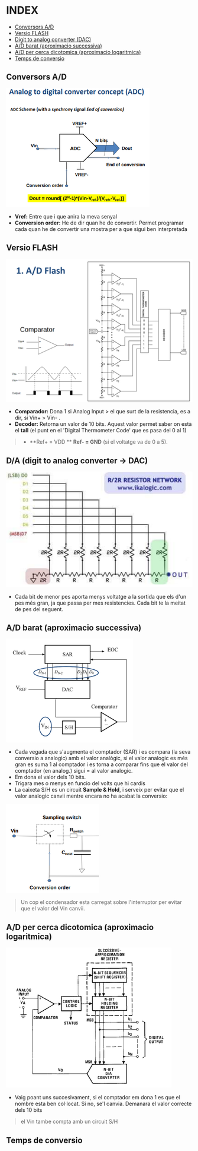 INDEX
======
+ [Conversors A/D](#conversors-ad)
+ [Versio FLASH](#versio-flash)
+ [Digit to analog converter (DAC)](da-(digit-to-analog-converter-->-dac))
+ [A/D barat (aproximacio successiva)](ad-barat-(aproximacio-successiva))
+ [A/D per cerca dicotomica (aproximacio logaritmica)](ad-per-cerca-dicotomica-(aproximacio-logaritmica))
+ [Temps de conversio](#temps-de-conversio)

## Conversors A/D

![concepto de conversion](https://github.com/GarJor/CI/blob/master/Utilidades/conept.png)

- **Vref:** Entre que i que anira la meva senyal
- **Conversion order:** He de dir quan he de convertir. Permet programar cada quan he de convertir una mostra per a que sigui ben interpretada

## Versio FLASH
![versio flash](https://github.com/GarJor/CI/blob/master/Utilidades/flash.png)

- **Comparador:** Dona 1 si Analog Input > el que surt de la resistencia, es a dir, si Vin+ > Vin- .
- **Decoder:** Retorna un valor de 10 bits. Aquest valor permet saber on està el **tall** (el punt en el 'Digital Thermometer Code' que es pasa del 0 al 1)
> - **Ref+ = VDD **  **Ref- = GND** (si el voltatge va de 0 a 5).





## D/A (digit to analog converter -> DAC)

![versio flash](https://github.com/GarJor/CI/blob/master/Utilidades/DAconverter.png)

- Cada bit de menor pes aporta menys voltatge a la sortida que els d'un pes més gran, ja que passa per mes resistencies. Cada bit te la meitat de pes del seguent.

## A/D barat (aproximacio successiva)

![aproximacio barata](https://github.com/GarJor/CI/blob/master/Utilidades/DAbarat.png)

- Cada vegada que s'augmenta el comptador (SAR) i es compara (la seva conversio a analogic) amb el valor analògic, si el valor analogic es més gran es suma 1 al comptador i es torna a comparar fins que el valor del comptador (en analog.) sigui = al valor analogic.
- Em dona el valor dels 10 bits.
- Trigara mes o menys en funcio del volts que hi cardis
- La caixeta S/H es un circuit **Sample & Hold**, i serveix per evitar que el valor analogic canvii mentre encara no ha acabat la conversio:

![sample/hold](https://github.com/GarJor/CI/blob/master/Utilidades/sample&hold.png)

> Un cop el condensador esta carregat sobre l'interruptor per evitar que el valor del Vin canvii.

## A/D per cerca dicotomica (aproximacio logaritmica)

![aproximacio successiva](https://github.com/GarJor/CI/blob/master/Utilidades/seccesiveaproach.png)

- Vaig poant uns succesivament, si el comptador em dona 1 es que el nombre esta ben col·locat. Si no, se'l canvia. Demanara el valor correcte dels 10 bits
> el Vin tambe compta amb un circuit S/H 

## Temps de conversio

